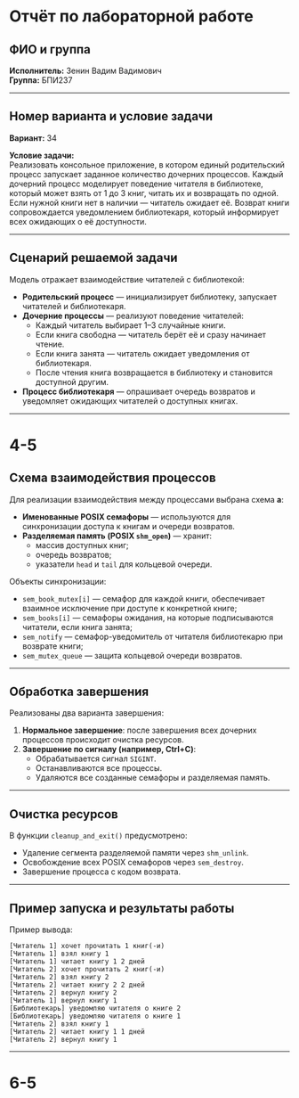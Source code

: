 # Отчёт по лабораторной работе

## ФИО и группа

**Исполнитель:** Зенин Вадим Вадимович  
**Группа:** БПИ237

---

## Номер варианта и условие задачи

**Вариант:** 34

**Условие задачи:**  
Реализовать консольное приложение, в котором единый родительский процесс запускает заданное количество дочерних процессов. Каждый дочерний процесс моделирует поведение читателя в библиотеке, который может взять от 1 до 3 книг, читать их и возвращать по одной. Если нужной книги нет в наличии — читатель ожидает её. Возврат книги сопровождается уведомлением библиотекаря, который информирует всех ожидающих о её доступности.

---

## Сценарий решаемой задачи

Модель отражает взаимодействие читателей с библиотекой:

- **Родительский процесс** — инициализирует библиотеку, запускает читателей и библиотекаря.
- **Дочерние процессы** — реализуют поведение читателей:
  - Каждый читатель выбирает 1–3 случайные книги.
  - Если книга свободна — читатель берёт её и сразу начинает чтение.
  - Если книга занята — читатель ожидает уведомления от библиотекаря.
  - После чтения книга возвращается в библиотеку и становится доступной другим.
- **Процесс библиотекаря** — опрашивает очередь возвратов и уведомляет ожидающих читателей о доступных книгах.

---

# 4-5
## Схема взаимодействия процессов

Для реализации взаимодействия между процессами выбрана схема **a**:

- **Именованные POSIX семафоры** — используются для синхронизации доступа к книгам и очереди возвратов.
- **Разделяемая память (POSIX `shm_open`)** — хранит:
  - массив доступных книг;
  - очередь возвратов;
  - указатели `head` и `tail` для кольцевой очереди.

Объекты синхронизации:

- `sem_book_mutex[i]` — семафор для каждой книги, обеспечивает взаимное исключение при доступе к конкретной книге;
- `sem_books[i]` — семафоры ожидания, на которые подписываются читатели, если книга занята;
- `sem_notify` — семафор-уведомитель от читателя библиотекарю при возврате книги;
- `sem_mutex_queue` — защита кольцевой очереди возвратов.

---

## Обработка завершения

Реализованы два варианта завершения:

1. **Нормальное завершение**: после завершения всех дочерних процессов происходит очистка ресурсов.
2. **Завершение по сигналу (например, Ctrl+C)**:
   - Обрабатывается сигнал `SIGINT`.
   - Останавливаются все процессы.
   - Удаляются все созданные семафоры и разделяемая память.

---

## Очистка ресурсов

В функции `cleanup_and_exit()` предусмотрено:

- Удаление сегмента разделяемой памяти через `shm_unlink`.
- Освобождение всех POSIX семафоров через `sem_destroy`.
- Завершение процесса с кодом возврата.

---

## Пример запуска и результаты работы

Пример вывода:
```
[Читатель 1] хочет прочитать 1 книг(-и)
[Читатель 1] взял книгу 1
[Читатель 1] читает книгу 1 2 дней
[Читатель 2] хочет прочитать 2 книг(-и)
[Читатель 2] взял книгу 2
[Читатель 2] читает книгу 2 2 дней
[Читатель 2] вернул книгу 2
[Читатель 1] вернул книгу 1
[Библиотекарь] уведомляю читателя о книге 2
[Библиотекарь] уведомляю читателя о книге 1
[Читатель 2] взял книгу 1
[Читатель 2] читает книгу 1 1 дней
[Читатель 2] вернул книгу 1
```

---

# 6-5
##
